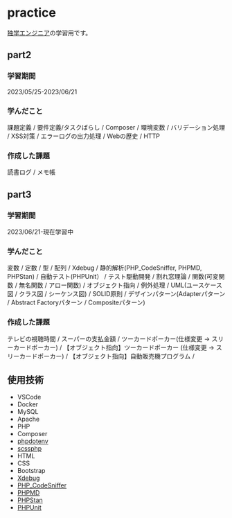 # practice
[独学エンジニア](https://github.com/dokugaku-engineer/server-side.git)の学習用です。

## part2 
### 学習期間
2023/05/25-2023/06/21
### 学んだこと
課題定義 / 要件定義/タスクばらし / Composer / 環境変数 / バリデーション処理 / XSS対策 / エラーログの出力処理 / Webの歴史 / HTTP  
### 作成した課題
読書ログ / メモ帳 

## part3
### 学習期間
2023/06/21-現在学習中
### 学んだこと
変数 / 定数 / 型 / 配列 / Xdebug / 静的解析(PHP_CodeSniffer, PHPMD, PHPStan) / 自動テスト(PHPUnit） / テスト駆動開発 / 割れ窓理論 / 関数(可変関数 / 無名関数 / アロー関数) / オブジェクト指向 / 例外処理 / UML(ユースケース図 / クラス図 / シーケンス図) / SOLID原則 / デザインパターン(Adapterパターン / Abstract Factoryパターン / Compositeパターン)
### 作成した課題
テレビの視聴時間 / スーパーの支払金額 / ツーカードポーカー(仕様変更 → スリーカードポーカー) / 【オブジェクト指向】ツーカードポーカー (仕様変更 → スリーカードポーカー) / 【オブジェクト指向】自動販売機プログラム / 

## 使用技術
* VSCode
* Docker
* MySQL
* Apache
* PHP
* Composer
* [phpdotenv](https://github.com/vlucas/phpdotenv.git)
* [scssphp](https://scssphp.github.io/scssphp/)
* HTML
* CSS
* Bootstrap
* [Xdebug](https://github.com/xdebug/xdebug)
* [PHP_CodeSniffer](https://github.com/squizlabs/PHP_CodeSniffer)
* [PHPMD](https://github.com/phpmd/phpmd)
* [PHPStan](https://github.com/phpstan/phpstan)
* [PHPUnit](https://docs.phpunit.de/en/10.2/index.html)
